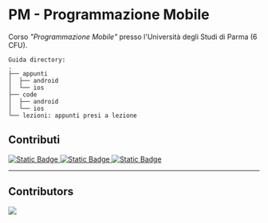 # PM - Programmazione Mobile
Corso _"Programmazione Mobile"_ presso l'Università degli Studi di Parma (6 CFU).  
```
Guida directory:
.
├── appunti
│  ├── android
│  └── ios
├── code
│  ├── android
│  └── ios
└── lezioni: appunti presi a lezione

```

## Contributi
<a href="https://paypal.me/manueldiagostino?country.x=IT&locale.x=it_IT" target="_blank">
    <img alt="Static Badge" src="https://img.shields.io/badge/%40manueldiagostino-3558C1?style=flat&logo=paypal&link=https%3A%2F%2Fpaypal.me%2Fmanueldiagostino%3Fcountry.x%3DIT%26locale.x%3Dit_IT">
</a>
<a href="https://paypal.me/SimoColli?country.x=IT&locale.x=it_IT" target="_blank">
    <img alt="Static Badge" src="https://img.shields.io/badge/%40simonecolli-3558C1?style=flat&logo=paypal&link=https://paypal.me/SimoColli?country.x=IT&locale.x=it_IT">
</a>
<a href="https://paypal.me/merendasaveriomattia?country.x=IT&locale.x=it_IT" target="_blank">
    <img alt="Static Badge" src="https://img.shields.io/badge/%40merendamattia-3558C1?style=flat&logo=paypal&link=https%3A%2F%2Fpaypal.me%merendasaveriomattia%3Fcountry.x%3DIT%26locale.x%3Dit_IT">
</a>

---

## Contributors

<a href="https://github.com/unipr-org/PoaM/graphs/contributors">
    <img src="https://contrib.rocks/image?repo=unipr-org/PoaM" />
</a>
